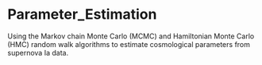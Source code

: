 # Parameter_Estimation
Using the Markov chain Monte Carlo (MCMC) and Hamiltonian Monte Carlo (HMC) random walk algorithms to estimate cosmological parameters from supernova Ia data.
